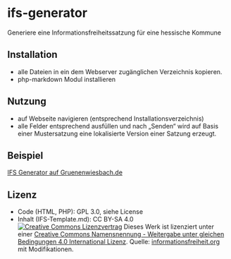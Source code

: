 # ifs-generator
Generiere eine Informationsfreiheitssatzung für eine hessische Kommune

## Installation
- alle Dateien in ein dem Webserver zugänglichen Verzeichnis kopieren.
- php-markdown Modul installieren

## Nutzung
- auf Webseite navigieren (entsprechend Installationsverzeichnis)
- alle Felder entsprechend ausfüllen und nach „Senden“ wird auf Basis einer Mustersatzung eine lokalisierte Version einer Satzung erzeugt.


## Beispiel
[IFS Generator auf Gruenenwiesbach.de](https://gruenenwiesbach.de/ifs.html)

## Lizenz
- Code (HTML, PHP): GPL 3.0, siehe License
- Inhalt (IFS-Template.md): CC BY-SA 4.0 [![Creative Commons Lizenzvertrag](https://i.creativecommons.org/l/by-sa/4.0/80x15.png)](http://creativecommons.org/licenses/by-sa/4.0/)
Dieses Werk ist lizenziert unter einer [Creative Commons Namensnennung - Weitergabe unter gleichen Bedingungen 4.0 International Lizenz](http://creativecommons.org/licenses/by-sa/4.0/).
Quelle: [informationsfreiheit.org](http://informationsfreiheit.org/mustersatzung/) mit Modifikationen.
